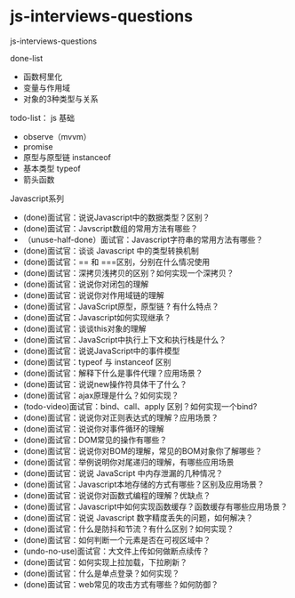 # js-interviews-questions
js-interviews-questions

done-list
- 函数柯里化
- 变量与作用域
- 对象的3种类型与关系

todo-list：
js 基础
- observe（mvvm）
- promise
- 原型与原型链 instanceof
- 基本类型 typeof
- 箭头函数

Javascript系列
- (done)面试官：说说Javascript中的数据类型？区别？
- (done)面试官：Javscript数组的常用方法有哪些？
- （unuse-half-done）面试官：Javascript字符串的常用方法有哪些？
- (done)面试官：谈谈 Javascript 中的类型转换机制
- (done)面试官：== 和 ===区别，分别在什么情况使用
- (done)面试官：深拷贝浅拷贝的区别？如何实现一个深拷贝？
- (done)面试官：说说你对闭包的理解
- (done)面试官：说说你对作用域链的理解
- (done)面试官：JavaScript原型，原型链 ? 有什么特点？
- (done)面试官：Javascript如何实现继承？
- (done)面试官：谈谈this对象的理解
- (done)面试官：JavaScript中执行上下文和执行栈是什么？
- (done)面试官：说说JavaScript中的事件模型
- (done)面试官：typeof 与 instanceof 区别
- (done)面试官：解释下什么是事件代理？应用场景？
- (done)面试官：说说new操作符具体干了什么？
- (done)面试官：ajax原理是什么？如何实现？
- (todo-video)面试官：bind、call、apply 区别？如何实现一个bind?
- (done)面试官：说说你对正则表达式的理解？应用场景？
- (done)面试官：说说你对事件循环的理解
- (done)面试官：DOM常见的操作有哪些？
- (done)面试官：说说你对BOM的理解，常见的BOM对象你了解哪些？
- (done)面试官：举例说明你对尾递归的理解，有哪些应用场景
- (done)面试官：说说 JavaScript 中内存泄漏的几种情况？
- (done)面试官：Javascript本地存储的方式有哪些？区别及应用场景？
- (done)面试官：说说你对函数式编程的理解？优缺点？
- (done)面试官：Javascript中如何实现函数缓存？函数缓存有哪些应用场景？
- (done)面试官：说说 Javascript 数字精度丢失的问题，如何解决？
- (done)面试官：什么是防抖和节流？有什么区别？如何实现？
- (done)面试官：如何判断一个元素是否在可视区域中？
- (undo-no-use)面试官：大文件上传如何做断点续传？
- (done)面试官：如何实现上拉加载，下拉刷新？
- (done)面试官：什么是单点登录？如何实现？
- (done)面试官：web常见的攻击方式有哪些？如何防御？
